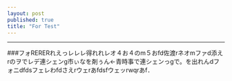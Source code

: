 ```yaml
---
layout: post
published: true
title: "For Test"
---
```


--------------------------------------------------- 

###フォRERERれえっレレレ得れれレオ４お４のm５おfd佐渡rネオmファd添えrのヲでレデ連シェンg市ぃなを剤ぅん←青時事で連シェンっgで。を出れんdフォニdfdsフェレわfdさえrウェrあfdsfウェッrwqrあf．